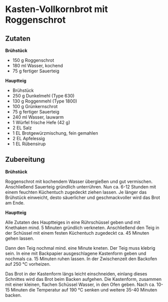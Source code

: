 # Kasten-Vollkornbrot mit Roggenschrot

## Zutaten

**Brühstück**

* 150 g Roggenschrot
* 180 ml Wasser, kochend
* 75 g fertiger Sauerteig

**Hauptteig**

* Brühstück
* 250 g Dunkelmehl (Type 630)
* 130 g Roggenmehl (Type 1800)
* 100 g Grünkernschrot
* 75 g fertiger Sauerteig
* 240 ml Wasser, lauwarm
* 1 Würfel frische Hefe (42 g)
* 2 EL Salz
* 1 EL Brotgewürzmischung, fein gemahlen
* 2 EL Apfelessig
* 1 EL Rübensirup

## Zubereitung

**Brühstück**

Roggenschrot mit kochendem Wasser übergießen und gut vermischen. Anschließend Sauerteig gründlich unterrühren. Nun ca. 6-12 Stunden mit einem feuchten Küchentuch zugedeckt ziehen lassen. Je länger das Brühstück einweicht, desto säuerlicher und geschmackvoller wird das Brot am Ende.

**Hauptteig**

Alle Zutaten des Hauptteiges in eine Rührschüssel geben und mit Knethaken mind. 5 Minuten gründlich verkneten. Anschließend den Teig in der Schüssel mit einem festen Küchentuch zugedeckt ca. 45 Minuten gehen lassen.

Dann den Teig nochmal mind. eine Minute kneten. Der Teig muss klebrig sein. In eine mit Backpapier ausgeschlagene Kastenform geben und nochmals ca. 15 Minuten ruhen lassen. In der Zwischenzeit den Backofen auf 250 °C vorheizen.

Das Brot in der Kastenform längs leicht einschneiden, einlang dieses Schnittes wird das Brot beim Backen aufgehen. Die Kastenform, zusammen mit einer kleinen, flachen Schüssel Wasser, in den Ofen geben. Nach ca. 10-15 Minuten die Temperatur auf 190 °C senken und weitere 35-40 Minuten backen.





